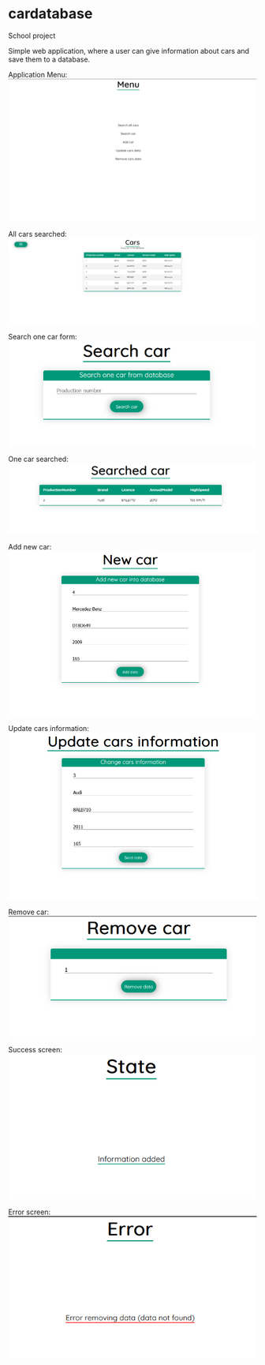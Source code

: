 # cardatabase

School project

Simple web application, where a user can give information about cars and save them to a database.

Application Menu:
![menuImage](/exampleImages/cardatabasemenu.png)

All cars searched:
![allCars](/exampleImages/allcars.png)

Search one car form:
![oneCarForm](/exampleImages/onecarForm.png)

One car searched:
![oneCar](/exampleImages/onecar.png)

Add new car:
![addCarForm](/exampleImages/addCarFrom.png)

Update cars information:
![updateCar](/exampleImages/updateCarForm.png)

Remove car:
![removeCar](/exampleImages/removecarForm.png)

Success screen:
![success](/exampleImages/successScreen.png)

Error screen:
![error](/exampleImages/errorScreen.png)